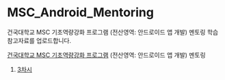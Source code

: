 # MSC_Android_Mentoring
건국대학교 MSC 기초역량강화 프로그램 (전산영역: 안드로이드 앱 개발) 멘토링 학습 참고자료를 업로드합니다.

[건국대학교 MSC 기초역량강화 프로그램](https://wein.konkuk.ac.kr/ptfol/imng/comprSbjtMngt/icmpNsbjtApl/genl/findTotPcondInfo.do?encSinbSeq=426734c168a5adb3d1da205972bb12d2&intlNsbjtSxnCd=) (전산영역: 안드로이드 앱 개발) 멘토링


1. [3차시](https://github.com/seungyeonchoi/MSC_Android_Mentoring/tree/master/src/class3)
